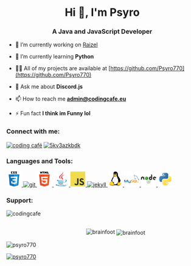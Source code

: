 <h1 align="center">Hi 👋, I'm Psyro</h1>
<h3 align="center">A Java and JavaScript Developer</h3>

- 🔭 I’m currently working on [Raizel](https://raizel-bot.xyz/)

- 🌱 I’m currently learning **Python**

- 👨‍💻 All of my projects are available at [https://github.com/Psyro770](https://github.com/Psyro770)

- 💬 Ask me about **Discord.js**

- 📫 How to reach me **admin@codingcafe.eu**

- ⚡ Fun fact **I think im Funny lol**

<h3 align="left">Connect with me:</h3>
<p align="left">
<a href="https://youtube.com/channel/UCIMuvBppXVpPJk6fEuxjUKQ" target="blank"><img align="center" src="https://cdn.jsdelivr.net/npm/simple-icons@3.0.1/icons/youtube.svg" alt="coding café" height="30" width="40" /></a>
<a href="https://discord.gg/5kv3azkbdk" target="blank"><img align="center" src="https://cdn.jsdelivr.net/npm/simple-icons@3.0.1/icons/discord.svg" alt="5kv3azkbdk" height="30" width="40" /></a>
</p>

<h3 align="left">Languages and Tools:</h3>
<p align="left"> <a href="https://www.w3schools.com/css/" target="_blank"> <img src="https://raw.githubusercontent.com/devicons/devicon/master/icons/css3/css3-original-wordmark.svg" alt="css3" width="40" height="40"/> </a> <a href="https://git-scm.com/" target="_blank"> <img src="https://www.vectorlogo.zone/logos/git-scm/git-scm-icon.svg" alt="git" width="40" height="40"/> </a> <a href="https://www.w3.org/html/" target="_blank"> <img src="https://raw.githubusercontent.com/devicons/devicon/master/icons/html5/html5-original-wordmark.svg" alt="html5" width="40" height="40"/> </a> <a href="https://www.java.com" target="_blank"> <img src="https://raw.githubusercontent.com/devicons/devicon/master/icons/java/java-original.svg" alt="java" width="40" height="40"/> </a> <a href="https://developer.mozilla.org/en-US/docs/Web/JavaScript" target="_blank"> <img src="https://raw.githubusercontent.com/devicons/devicon/master/icons/javascript/javascript-original.svg" alt="javascript" width="40" height="40"/> </a> <a href="https://jekyllrb.com/" target="_blank"> <img src="https://www.vectorlogo.zone/logos/jekyllrb/jekyllrb-icon.svg" alt="jekyll" width="40" height="40"/> </a> <a href="https://www.linux.org/" target="_blank"> <img src="https://raw.githubusercontent.com/devicons/devicon/master/icons/linux/linux-original.svg" alt="linux" width="40" height="40"/> </a> <a href="https://www.mysql.com/" target="_blank"> <img src="https://raw.githubusercontent.com/devicons/devicon/master/icons/mysql/mysql-original-wordmark.svg" alt="mysql" width="40" height="40"/> </a> <a href="https://nodejs.org" target="_blank"> <img src="https://raw.githubusercontent.com/devicons/devicon/master/icons/nodejs/nodejs-original-wordmark.svg" alt="nodejs" width="40" height="40"/> </a> <a href="https://www.python.org" target="_blank"> <img src="https://raw.githubusercontent.com/devicons/devicon/master/icons/python/python-original.svg" alt="python" width="40" height="40"/> </a> </p>

<h3 align="left">Support:</h3>
<p><a href="https://www.buymeacoffee.com/codingcafe"> <img align="left" src="https://cdn.buymeacoffee.com/buttons/v2/default-yellow.png" height="50" width="210" alt="codingcafe" /></a></p><br><br>

<p><img align="left" src="https://github-readme-stats.vercel.app/api/top-langs?username=psyro770&show_icons=true&locale=en&layout=compact" alt="brainfoot" /></p>

<p>&nbsp;<img align="center" src="https://github-readme-stats.vercel.app/api?username=brainfoot&show_icons=true&locale=en" alt="brainfoot" /></p>

<p><img align="center" src="https://github-readme-streak-stats.herokuapp.com/?user=psyro770&" alt="psyro770" /></p>

<p align="left"> <a href="https://github.com/ryo-ma/github-profile-trophy"><img src="https://github-profile-trophy.vercel.app/?username=psyro770" alt="psyro770" /></a> </p>

